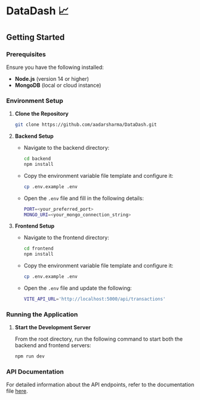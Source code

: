 # DataDash 📈

## Getting Started

### Prerequisites

Ensure you have the following installed:

- **Node.js** (version 14 or higher)
- **MongoDB** (local or cloud instance)

### Environment Setup

1. **Clone the Repository**
   ```bash
   git clone https://github.com/aadarsharma/DataDash.git
   ```

2. **Backend Setup**

   - Navigate to the backend directory:
     ```bash
     cd backend
     npm install
     ```

   - Copy the environment variable file template and configure it:
     ```bash
     cp .env.example .env
     ```

   - Open the `.env` file and fill in the following details:
     ```bash
     PORT=<your_preferred_port>
     MONGO_URI=<your_mongo_connection_string>
     ```

3. **Frontend Setup**

   - Navigate to the frontend directory:
     ```bash
     cd frontend
     npm install
     ```

   - Copy the environment variable file template and configure it:
     ```bash
     cp .env.example .env
     ```

   - Open the `.env` file and update the following:
     ```bash
     VITE_API_URL='http://localhost:5000/api/transactions'
     ```

### Running the Application

1. **Start the Development Server**

   From the root directory, run the following command to start both the backend and frontend servers:
   ```bash
   npm run dev
   ```

### API Documentation

For detailed information about the API endpoints, refer to the documentation file [here](./public/api.md).
